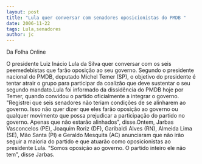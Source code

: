 ```yaml
---
layout: post
title: "Lula quer conversar com senadores oposicionistas do PMDB "
date: 2006-11-22
tags: Lula,senadores
author: jc
---
```

Da Folha Online

O presidente Luiz In&aacute;cio Lula da Silva quer conversar com os seis peemedebistas que far&atilde;o oposi&ccedil;&atilde;o ao seu governo. Segundo o presidente nacional do PMDB, deputado Michel Temer (SP), o objetivo do presidente &eacute; tentar atrair o grupo para participar da coaliz&atilde;o que deve sustentar o seu segundo mandato.Lula foi informado da dissid&ecirc;ncia do PMDB hoje por Temer, quando convidou o partido oficialmente a integrar o governo. "Registrei que seis senadores n&atilde;o teriam condi&ccedil;&otilde;es de se alinharem ao governo. Isso n&atilde;o quer dizer que eles far&atilde;o oposi&ccedil;&atilde;o ao governo ou qualquer movimento que possa prejudicar a participa&ccedil;&atilde;o do partido no governo. Apenas que n&atilde;o estar&atilde;o alinhados", disse.Ontem, Jarbas Vasconcelos (PE), Joaquim Roriz (DF), Garibaldi Alves (RN), Almeida Lima (SE), M&atilde;o Santa (PI) e Geraldo Mesquita (AC) anunciaram que n&atilde;o ir&atilde;o seguir a maioria do partido e que atuar&atilde;o como oposicionistas ao presidente Lula. "Somos oposi&ccedil;&atilde;o ao governo. O partido inteiro ele n&atilde;o tem", disse Jarbas.